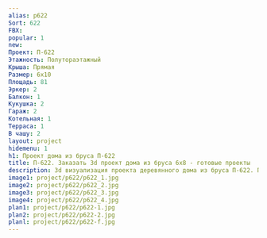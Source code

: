 ```yaml
---
alias: p622
Sort: 622
FBX: 
popular: 1
new: 
Проект: П-622
Этажность: Полутораэтажный
Крыша: Прямая
Размер: 6х10
Площадь: 81
Эркер: 2
Балкон: 1
Кукушка: 2
Гараж: 2
Котельная: 1
Терраса: 1
В чашу: 2
layout: project
hidemenu: 1
h1: Проект дома из бруса П-622
title: П-622. Заказать 3d проект дома из бруса 6х8 - готовые проекты
description: 3d визуализация проекта деревянного дома из бруса П-622. Площадь 81 м2, размер 6х8. Вы можете внести любые изменения в проект.
image1: project/p622/p622_1.jpg
image2: project/p622/p622_2.jpg
image3: project/p622/p622_3.jpg
image4: project/p622/p622_4.jpg
plan1: project/p622/p622-1.jpg
plan2: project/p622/p622-2.jpg
planl: project/p622/p622-f.jpg
---
```

